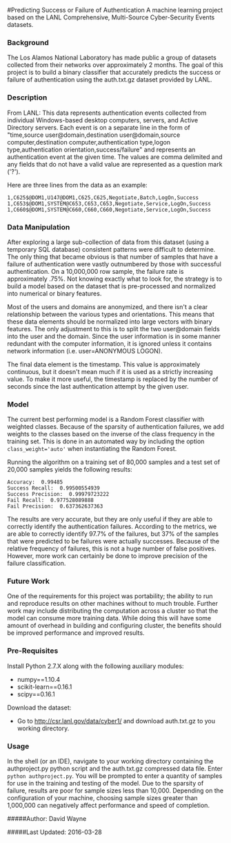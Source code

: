 #Predicting Success or Failure of Authentication
A machine learning project based on the LANL Comprehensive, Multi-Source Cyber-Security Events datasets.

### Background
The Los Alamos National Laboratory has made public a group of datasets collected from their networks over approximately 2 months. The goal of this project is to build a binary classifier that accurately predicts the success or failure of authentication using the auth.txt.gz dataset provided by LANL.

### Description
From LANL:
This data represents authentication events collected from individual Windows-based desktop computers, servers, and Active Directory servers. Each event is on a separate line in the form of "time,source user@domain,destination user@domain,source computer,destination computer,authentication type,logon type,authentication orientation,success/failure" and represents an authentication event at the given time. The values are comma delimited and any fields that do not have a valid value are represented as a question mark ('?').

Here are three lines from the data as an example:

```
1,C625$@DOM1,U147@DOM1,C625,C625,Negotiate,Batch,LogOn,Success
1,C653$@DOM1,SYSTEM@C653,C653,C653,Negotiate,Service,LogOn,Success
1,C660$@DOM1,SYSTEM@C660,C660,C660,Negotiate,Service,LogOn,Success
```

### Data Manipulation
After exploring a large sub-collection of data from this dataset (using a temporary SQL database) consistent patterns were difficult to determine. The only thing that became obvious is that number of samples that have a failure of authentication were vastly outnumbered by those with successful authentication. On a 10,000,000 row sample, the failure rate is approximately .75%. Not knowing exactly what to look for, the strategy is to build a model based on the dataset that is pre-processed and normalized into numerical or binary features.

Most of the users and domains are anonymized, and there isn't a clear relationship between the various types and orientations. This means that these data elements should be normalized into large vectors with binary features. The only adjustment to this is to split the two user@domain fields into the user and the domain. Since the user information is in some manner redundant with the computer information, it is ignored unless it contains network information (i.e. user=ANONYMOUS LOGON).

The final data element is the timestamp. This value is approximately continuous, but it doesn't mean much if it is used as a strictly increasing value. To make it more useful, the timestamp is replaced by the number of seconds since the last authentication attempt by the given user.  

### Model
The current best performing model is a Random Forest classifier with weighted classes. Because of the sparsity of authentication failures, we add weights to the classes based on the inverse of the class frequency in the training set. This is done in an automated way by including the option `class_weight='auto'` when instantiating the Random Forest.  

Running the algorithm on a training set of 80,000 samples and a test set of 20,000 samples yields the following results:
```
Accuracy:  0.99485
Success Recall:  0.99500554939
Success Precision:  0.99979723222
Fail Recall:  0.977528089888
Fail Precision:  0.637362637363
```
The results are very accurate, but they are only useful if they are able to correctly identify the authentication failures. According to the metrics, we are able to correctly identify 97.7% of the failures, but 37% of the samples that were predicted to be failures were actually successes. Because of the relative frequency of failures, this is not a huge number of false positives. However, more work can certainly be done to improve precision of the failure classification. 

### Future Work
One of the requirements for this project was portability; the ability to run and reproduce results on other machines without to much trouble. Further work may include distributing the computation across a cluster so that the model can consume more training data. While doing this will have some amount of overhead in building and configuring cluster, the benefits should be improved performance and improved results.


### Pre-Requisites
Install Python 2.7.X along with the following auxiliary modules:
- numpy==1.10.4
- scikit-learn==0.16.1
- scipy==0.16.1

Download the dataset:
- Go to http://csr.lanl.gov/data/cyber1/ and download auth.txt.gz to you working directory.

### Usage
In the shell (or an IDE), navigate to your working directory containing the authproject.py python script and the auth.txt.gz compressed data file. Enter `python authproject.py`. You will be prompted to enter a quantity of samples for use in the training and testing of the model. Due to the sparsity of failure, results are poor for sample sizes less than 10,000. Depending on the configuration of your machine, choosing sample sizes greater than 1,000,000 can negatively affect performance and speed of completion. 



#####Author: David Wayne

#####Last Updated: 2016-03-28